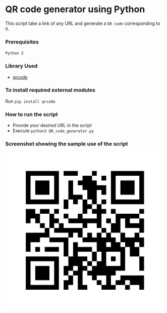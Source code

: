 # QR code generator using Python
This script take a link of any URL and generate a `QR code` corresponding to it.
### Prerequisites
`Python 3`
### Library Used
* [qrcode](https://github.com/lincolnloop/python-qrcode)

### To install required external modules
Run `pip install qrcode` 

### How to run the script
- Provide your desired URL in the script
- Execute `python3 QR_code_generator.py`

### Screenshot showing the sample use of the script
<p align="center">
  <a href="output 1.png"><img src="https://github.com/rushendrababu/QR_for_URL/blob/main/url_qrcode.png" alt="url_qrcode"></a>
</p>
